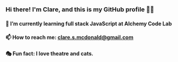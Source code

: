 ### Hi there! I'm Clare, and this is my GitHub profile 👋🏻
#### 🌱 I’m currently learning full stack JavaScript at Alchemy Code Lab
#### 📫 How to reach me: clare.s.mcdonald@gmail.com
#### 🎭 Fun fact: I love theatre and cats.
<!--
**ClareMcDonald/ClareMcDonald** is a ✨ _special_ ✨ repository because its `README.md` (this file) appears on your GitHub profile.

Here are some ideas to get you started:

- 🔭 I’m currently working on ...
- 🌱 I’m currently learning ...
- 👯 I’m looking to collaborate on ...
- 🤔 I’m looking for help with ...
- 💬 Ask me about ...
# 📫 How to reach me: clare.s.mcdonald@gmail.com
- 😄 Pronouns: ...
- ⚡ Fun fact: ...
-->
